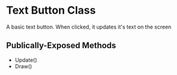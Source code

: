# Text Button Class

A basic text button. When clicked, it updates it's text on the screen 

## Publically-Exposed Methods
- Update()
- Draw()

